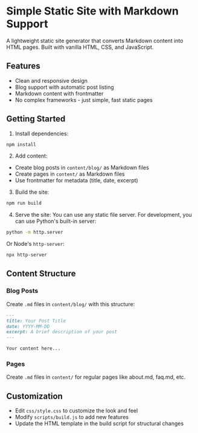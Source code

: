 # Simple Static Site with Markdown Support

A lightweight static site generator that converts Markdown content into HTML pages. Built with vanilla HTML, CSS, and JavaScript.

## Features

- Clean and responsive design
- Blog support with automatic post listing
- Markdown content with frontmatter
- No complex frameworks - just simple, fast static pages

## Getting Started

1. Install dependencies:
```bash
npm install
```

2. Add content:
- Create blog posts in `content/blog/` as Markdown files
- Create pages in `content/` as Markdown files
- Use frontmatter for metadata (title, date, excerpt)

3. Build the site:
```bash
npm run build
```

4. Serve the site:
You can use any static file server. For development, you can use Python's built-in server:
```bash
python -m http.server
```
Or Node's `http-server`:
```bash
npx http-server
```

## Content Structure

### Blog Posts
Create `.md` files in `content/blog/` with this structure:
```markdown
---
title: Your Post Title
date: YYYY-MM-DD
excerpt: A brief description of your post
---

Your content here...
```

### Pages
Create `.md` files in `content/` for regular pages like about.md, faq.md, etc.

## Customization

- Edit `css/style.css` to customize the look and feel
- Modify `scripts/build.js` to add new features
- Update the HTML template in the build script for structural changes